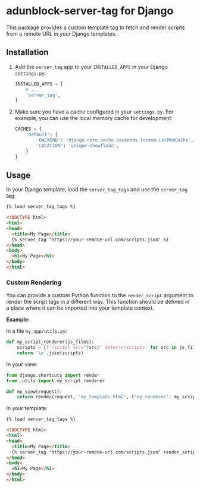 # adunblock-server-tag for Django

This package provides a custom template tag to fetch and render scripts from a remote URL in your Django templates.

## Installation

1.  Add the `server_tag` app to your `INSTALLED_APPS` in your Django `settings.py`:

    ```python
    INSTALLED_APPS = [
        # ...
        'server_tag',
    ]
    ```

2.  Make sure you have a cache configured in your `settings.py`. For example, you can use the local memory cache for development:

    ```python
    CACHES = {
        'default': {
            'BACKEND': 'django.core.cache.backends.locmem.LocMemCache',
            'LOCATION': 'unique-snowflake',
        }
    }
    ```

## Usage

In your Django template, load the `server_tag_tags` and use the `server_tag` tag:

```html
{% load server_tag_tags %}

<!DOCTYPE html>
<html>
<head>
  <title>My Page</title>
  {% server_tag "https://your-remote-url.com/scripts.json" %}
</head>
<body>
  <h1>My Page</h1>
</body>
</html>
```

### Custom Rendering

You can provide a custom Python function to the `render_script` argument to render the script tags in a different way. This function should be defined in a place where it can be imported into your template context.

**Example:**

In a file `my_app/utils.py`:

```python
def my_script_renderer(js_files):
    scripts = [f'<script src="{src}" defer></script>' for src in js_files.get('js', [])]
    return '\n'.join(scripts)
```

In your view:

```python
from django.shortcuts import render
from .utils import my_script_renderer

def my_view(request):
    return render(request, 'my_template.html', {'my_renderer': my_script_renderer})
```

In your template:

```html
{% load server_tag_tags %}

<!DOCTYPE html>
<html>
<head>
  <title>My Page</title>
  {% server_tag "https://your-remote-url.com/scripts.json" render_script=my_renderer %}
</head>
<body>
  <h1>My Page</h1>
</body>
</html>
```